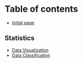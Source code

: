 # Table of contents

* [Initial page](README.md)

## Statistics

* [Data Visualization](statistics/data-aaa.md)
* [Data Classification](statistics/data.md)

